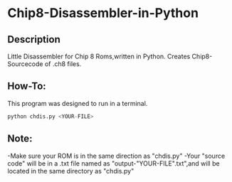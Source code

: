 # Chip8-Disassembler-in-Python

## Description
Little Disassembler for Chip 8 Roms,written in Python.
Creates Chip8-Sourcecode of .ch8 files.


## How-To:
This program was designed to run in a terminal.
 ```python 
 python chdis.py <YOUR-FILE>
 ```

## Note:
-Make sure your ROM is in the same direction as "chdis.py"
-Your "source code" will be in a .txt file named as "output-"YOUR-FILE".txt",and will be located in the same directory as "chdis.py"

